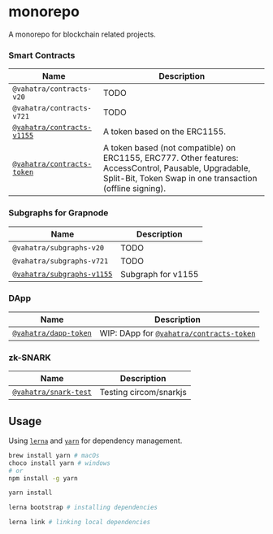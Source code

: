 # monorepo

A monorepo for blockchain related projects.

### Smart Contracts

| Name                                           | Description                                                                                                                                                         |
| ---------------------------------------------- | ------------------------------------------------------------------------------------------------------------------------------------------------------------------- |
| `@vahatra/contracts-v20`                       | TODO                                                                                                                                                                |
| `@vahatra/contracts-v721`                      | TODO                                                                                                                                                                |
| [`@vahatra/contracts-v1155`](/contracts/v1155) | A token based on the ERC1155.                                                                                                                                       |
| [`@vahatra/contracts-token`](/contracts/token) | A token based (not compatible) on ERC1155, ERC777. Other features: AccessControl, Pausable, Upgradable, Split-Bit, Token Swap in one transaction (offline signing). |

### Subgraphs for Grapnode

| Name                                           | Description        |
| ---------------------------------------------- | ------------------ |
| `@vahatra/subgraphs-v20`                       | TODO               |
| `@vahatra/subgraphs-v721`                      | TODO               |
| [`@vahatra/subgraphs-v1155`](/subgraphs/v1155) | Subgraph for v1155 |

### DApp

| Name                                 | Description                                                  |
| ------------------------------------ | ------------------------------------------------------------ |
| [`@vahatra/dapp-token`](/dapp/token) | WIP: DApp for [`@vahatra/contracts-token`](/contracts/token) |

### zk-SNARK

| Name                                    | Description            |
| --------------------------------------- | ---------------------- |
| [`@vahatra/snark-test`](/zk-snark/test) | Testing circom/snarkjs |

## Usage

Using [`lerna`](https://github.com/lerna/lerna) and [`yarn`](https://yarnpkg.com/getting-started/usage) for dependency management.

```bash
brew install yarn # macOs
choco install yarn # windows
# or
npm install -g yarn
```

```bash
yarn install
```

```bash
lerna bootstrap # installing dependencies
```

```bash
lerna link # linking local dependencies
```
